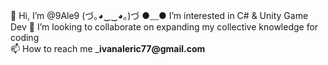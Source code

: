 👋 Hi, I’m @9Ale9    (づ｡◕‿‿◕｡)づ
 ●﹏●    I’m interested in C# & Unity Game Dev
💞️ I’m looking to collaborate on expanding my collective knowledge for coding                              
📫 How to reach me ___ivanaleric77@gmail.com__
<!---
9Ale9/9Ale9 is a ✨ special ✨ repository because its `README.md` (this file) appears on your GitHub profile.
You can click the Preview link to take a look at your changes.
--->
